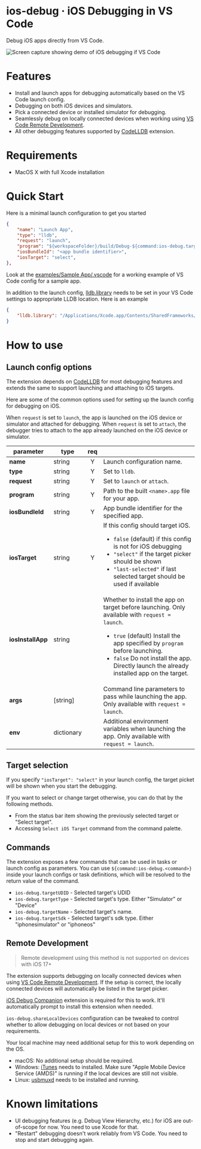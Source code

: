 # ios-debug · iOS Debugging in VS Code

Debug iOS apps directly from VS Code.

![Screen capture showing demo of iOS debugging if VS Code](./images/screencast.gif)


# Features
- Install and launch apps for debugging automatically based on the VS Code launch config.
- Debugging on both iOS devices and simulators.
- Pick a connected device or installed simulator for debugging.
- Seamlessly debug on locally connected devices when working using [VS Code Remote Development](https://code.visualstudio.com/docs/remote/remote-overview).
- All other debugging features supported by [CodeLLDB](https://marketplace.visualstudio.com/items?itemName=vadimcn.vscode-lldb) extension.


# Requirements
- MacOS X with full Xcode installation


# Quick Start
Here is a minimal launch configuration to get you started
```json
{
    "name": "Launch App",
    "type": "lldb",
    "request": "launch",
    "program": "${workspaceFolder}/build/Debug-${command:ios-debug.targetSdk}/<app name>.app",
    "iosBundleId": "<app bundle identifier>",
    "iosTarget": "select",
},
```

Look at the [examples/Sample App/.vscode](./examples/Sample%20App/.vscode) for a working example of VS Code config for a sample app.

In addition to the launch config, [lldb.library](vscode://settings/lldb.library) needs to be set in your VS Code settings to appropriate LLDB location. Here is an example
```json
{
    "lldb.library": "/Applications/Xcode.app/Contents/SharedFrameworks/LLDB.framework/Versions/A/LLDB"
}
```

# How to use
## Launch config options
The extension depends on [CodeLLDB](https://marketplace.visualstudio.com/items?itemName=vadimcn.vscode-lldb) for most debugging features and extends the same to support launching and attaching to iOS targets.

Here are some of the common options used for setting up the launch config for debugging on iOS.

When `request` is set to `launch`, the app is launched on the iOS device or simulator and attached for debugging. When `request` is set to `attach`, the debugger tries to attach to the app already launched on the iOS device or simulator.

|parameter          |type|req |         |
|-------------------|----|:--:|---------|
|**name**           |string|Y| Launch configuration name.
|**type**           |string|Y| Set to `lldb`.
|**request**        |string|Y| Set to `launch` or `attach`.
|**program**        |string|Y| Path to the built `<name>.app` file for your app.
|**iosBundleId**    |string|Y| App bundle identifier for the specified app.
|**iosTarget**      |string|Y| If this config should target iOS.<ul><li>`false` (default) if this config is not for iOS debugging</li><li>`"select"` if the target picker should be shown</li><li>`"last-selected"` if last selected target should be used if available</li></ul>
|**iosInstallApp**  |string| | Whether to install the app on target before launching. Only available with `request = launch`. <ul><li>`true` (default) Install the app specified by `program` before launching.</li><li>`false` Do not install the app. Directly launch the already installed app on the target.</li></ul>
|**args**           |[string]| | Command line parameters to pass while launching the app. Only available with `request = launch`.
|**env**            |dictionary| | Additional environment variables when launching the app. Only available with `request = launch`.


## Target selection
If you specify `"iosTarget": "select"` in your launch config, the target picket will be shown when you start the debugging.

If you want to select or change target otherwise, you can do that by the following methods.

- From the status bar item showing the previously selected target or "Select target".
- Accessing `Select iOS Target` command from the command palette.

## Commands
The extension exposes a few commands that can be used in tasks or launch config as parameters. You can use `${command:ios-debug.<command>}` inside your launch configs or task definitions, which will be resolved to the return value of the command.

- `ios-debug.targetUDID` -  Selected target's UDID
- `ios-debug.targetType` - Selected target's type. Either "Simulator" or "Device"
- `ios-debug.targetName` - Selected target's name.
- `ios-debug.targetSdk` - Selected target's sdk type. Either "iphonesimulator" or "iphoneos"

## Remote Development
> Remote development using this method is not supported on devices with iOS 17+

The extension supports debugging on locally connected devices when using [VS Code Remote Development](https://code.visualstudio.com/docs/remote/remote-overview). If the setup is correct, the locally connected devices will automatically be listed in the target picker.

[iOS Debug Companion](https://marketplace.visualstudio.com/items?itemName=nisargjhaveri.ios-debug-companion) extension is required for this to work. It'll automatically prompt to install this extension when needed.

`ios-debug.shareLocalDevices` configuration can be tweaked to control whether to allow debugging on local devices or not based on your requirements.

Your local machine may need additional setup for this to work depending on the OS.
- macOS: No additional setup should be required.
- Windows: [iTunes](https://www.apple.com/in/itunes/) needs to installed. Make sure "Apple Mobile Device Service (AMDS)" is running if the local devices are still not visible.
- Linux: [usbmuxd](https://github.com/libimobiledevice/usbmuxd) needs to be installed and running.


# Known limitations
- UI debugging features (e.g. Debug View Hierarchy, etc.) for iOS are out-of-scope for now. You need to use Xcode for that.
- "Restart" debugging doesn't work reliably from VS Code. You need to stop and start debugging again.
